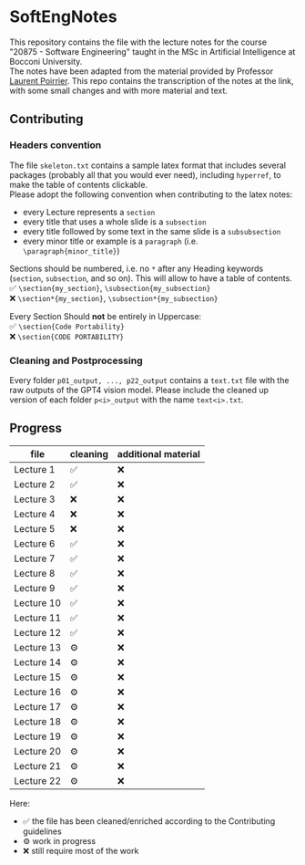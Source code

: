 # SoftEngNotes
This repository contains the file with the lecture notes for the course "20875 - Software Engineering" taught in the MSc in Artificial Intelligence at Bocconi University.\
The notes have been adapted from the material provided by Professor [Laurent Poirrier](https://www.poirrier.ca/courses/softeng/). This repo contains the transcription of the notes at the link, with some small changes and with more material and text.

## Contributing
### Headers convention
The file `skeleton.txt` contains a sample latex format that includes several packages (probably all that you would ever need), including `hyperref`, to make the table of contents clickable.\
Please adopt the following convention when contributing to the latex notes:
- every Lecture represents a `section`
- every title that uses a whole slide is a `subsection`
- every title followed by some text in the same slide is a `subsubsection`
- every minor title or example is a `paragraph` (i.e. `\paragraph{minor_title}`)

Sections should be numbered, i.e. no `*` after any Heading keywords (`section`, `subsection`, and so on). This will allow to have a table of contents. \
✅ `\section{my_section}`, `\subsection{my_subsection}`\
❌ `\section*{my_section}`, `\subsection*{my_subsection}`

Every Section Should __not__ be entirely in Uppercase:\
✅ `\section{Code Portability}`\
❌ `\section{CODE PORTABILITY}`

### Cleaning and Postprocessing
Every folder `p01_output, ..., p22_output` contains a `text.txt` file with the raw outputs of the GPT4 vision model. Please include the cleaned up version of each folder `p<i>_output` with the name `text<i>.txt`.

## Progress
| file        | cleaning | additional material |
|-------------|----------|---------------------|
| Lecture 1   |   ✅     |         ❌         |
| Lecture 2   |   ✅     |         ❌         |
| Lecture 3   |   ❌     |         ❌         |
| Lecture 4   |   ❌     |         ❌         |
| Lecture 5   |   ❌     |         ❌         |
| Lecture 6   |   ✅     |         ❌         |
| Lecture 7   |   ✅     |         ❌         |
| Lecture 8   |   ✅     |         ❌         |
| Lecture 9   |   ✅     |         ❌         |
| Lecture 10  |   ✅     |         ❌         |
| Lecture 11  |   ✅     |         ❌         |
| Lecture 12  |   ✅     |         ❌         |
| Lecture 13  |   ⚙️     |         ❌         |
| Lecture 14  |   ⚙️     |         ❌         |
| Lecture 15  |   ⚙️     |         ❌         |
| Lecture 16  |   ⚙️     |         ❌         |
| Lecture 17  |   ⚙️     |         ❌         |
| Lecture 18  |   ⚙️     |         ❌         |
| Lecture 19  |   ⚙️     |         ❌         |
| Lecture 20  |   ⚙️     |         ❌         |
| Lecture 21  |   ⚙️     |         ❌         |
| Lecture 22  |   ⚙️     |         ❌         |


Here:
- ✅ the file has been cleaned/enriched according to the Contributing guidelines
- ⚙️ work in progress
- ❌ still require most of the work
